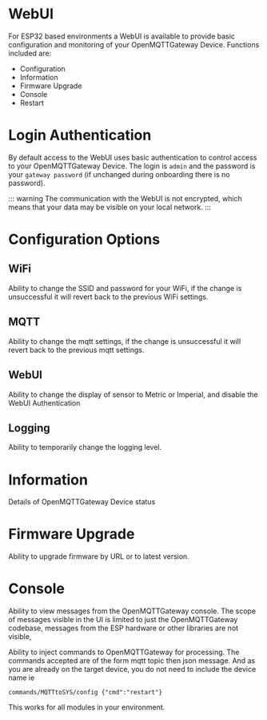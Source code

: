 # WebUI

For ESP32 based environments a WebUI is available to provide basic configuration and monitoring of your OpenMQTTGateway Device.  Functions included are:

* Configuration
* Information
* Firmware Upgrade
* Console
* Restart

# Login Authentication

By default access to the WebUI uses basic authentication to control access to your OpenMQTTGateway Device.  The login is `admin` and the password is your `gateway password` (if unchanged during onboarding there is no password).

::: warning
The communication with the WebUI is not encrypted, which means that your data may be visible on your local network.
:::

# Configuration Options

## WiFi

Ability to change the SSID and password for your WiFi, if the change is unsuccessful it will revert back to the previous WiFi settings.

## MQTT

Ability to change the mqtt settings, if the change is unsuccessful it will revert back to the previous mqtt settings.

## WebUI

Ability to change the display of sensor to Metric or Imperial, and disable the WebUI Authentication

## Logging

Ability to temporarily change the logging level.

# Information

Details of OpenMQTTGateway Device status

# Firmware Upgrade

Ability to upgrade firmware by URL or to latest version.

# Console

Ability to view messages from the OpenMQTTGateway console.  The scope of messages visible in the UI is limited to just the OpenMQTTGateway codebase, messages from the ESP hardware or other libraries are not visible,

Ability to inject commands to OpenMQTTGateway for processing.  The commands accepted are of the form mqtt topic then json message.  And as you are already on the target device, you do not need to include the device name ie

`commands/MQTTtoSYS/config {"cmd":"restart"}`

This works for all modules in your environment.
